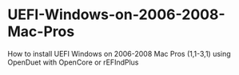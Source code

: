 # UEFI-Windows-on-2006-2008-Mac-Pros
How to install UEFI Windows on 2006-2008 Mac Pros (1,1-3,1) using OpenDuet with OpenCore or rEFIndPlus
